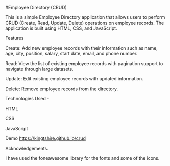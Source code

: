 #Employee Directory (CRUD)

This is a simple Employee Directory application that allows users to perform CRUD (Create, Read, Update, Delete) operations on employee records. The application is built using HTML, CSS, and JavaScript.

Features

Create: Add new employee records with their information such as name, age, city, position, salary, start date, email, and phone number.

Read: View the list of existing employee records with pagination support to navigate through large datasets.

Update: Edit existing employee records with updated information.

Delete: Remove employee records from the directory.


Technologies Used -

HTML

CSS

JavaScript


Demo
https://kingtshire.github.io/crud

Acknowledgements.

I have used the foneawesome library for the fonts and some of the icons.
